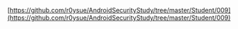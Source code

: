 [https://github.com/r0ysue/AndroidSecurityStudy/tree/master/Student/009](https://github.com/r0ysue/AndroidSecurityStudy/tree/master/Student/009)